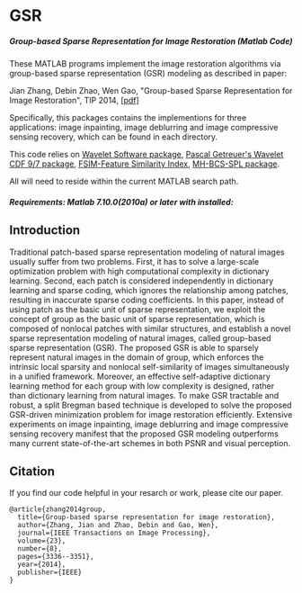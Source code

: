 # GSR 
##### Group-based Sparse Representation for Image Restoration (Matlab Code)

 These MATLAB programs implement the image restoration algorithms via group-based sparse representation (GSR) modeling as described in paper:

Jian Zhang, Debin Zhao, Wen Gao, "Group-based Sparse Representation for Image Restoration", TIP 2014, [[pdf]](https://arxiv.org/abs/1405.3351) 

Specifically, this packages contains  the implementions for three applications: image inpainting, image deblurring and image compressive sensing recovery, which can be found in each directory. 

This code relies on 
[Wavelet Software package](http://eeweb.poly.edu/iselesni/WaveletSoftware/),
[Pascal Getreuer's Wavelet CDF 9/7 package](http://www.getreuer.info/home/waveletcdf97),
[FSIM-Feature Similarity Index](http://www4.comp.polyu.edu.hk/~cslzhang/IQA/FSIM/FSIM.htm),
[MH-BCS-SPL package](http://www.ece.msstate.edu/~fowler/BCSSPL/).

All will need to reside within the current MATLAB search path.

##### Requirements: Matlab 7.10.0(2010a) or later with installed:

## Introduction
Traditional patch-based sparse representation modeling of natural images usually suffer from two problems. First, it has to solve a large-scale optimization problem with high computational complexity in dictionary learning. Second, each patch is considered independently in dictionary learning and sparse coding, which ignores the relationship among patches, resulting in inaccurate sparse coding coefficients. In this paper, instead of using patch as the basic unit of sparse representation, we exploit the concept of group as the basic unit of sparse representation, which is composed of nonlocal patches with similar structures, and establish a novel sparse representation modeling of natural images, called group-based sparse representation (GSR). The proposed GSR is able to sparsely represent natural images in the domain of group, which enforces the intrinsic local sparsity and nonlocal self-similarity of images simultaneously in a unified framework. Moreover, an effective self-adaptive dictionary learning method for each group with low complexity is designed, rather than dictionary learning from natural images. To make GSR tractable and robust, a split Bregman based technique is developed to solve the proposed GSR-driven minimization problem for image restoration efficiently. Extensive experiments on image  inpainting, image deblurring and image compressive sensing recovery manifest that the proposed GSR modeling outperforms many current state-of-the-art schemes in both PSNR and visual perception.


## Citation
If you find our code helpful in your resarch or work, please cite our paper.
```
@article{zhang2014group,
  title={Group-based sparse representation for image restoration},
  author={Zhang, Jian and Zhao, Debin and Gao, Wen},
  journal={IEEE Transactions on Image Processing},
  volume={23},
  number={8},
  pages={3336--3351},
  year={2014},
  publisher={IEEE}
}
```

